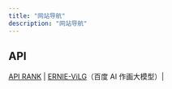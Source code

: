 ```yaml
---
title: "网站导航"
description: "网站导航"
---
```


## API

[API RANK](https://apirank.dev/) | [ERNIE-ViLG](https://wenxin.baidu.com/ernie-vilg)（百度 AI 作画大模型）|